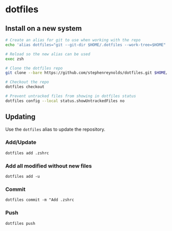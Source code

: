 # dotfiles

## Install on a new system

```bash
# Create an alias for git to use when working with the repo
echo 'alias dotfiles="git --git-dir $HOME/.dotfiles --work-tree=$HOME"' >> $HOME/.zshrc

# Reload so the new alias can be used
exec zsh

# Clone the dotfiles repo
git clone --bare https://github.com/stephenreynolds/dotfiles.git $HOME/.dotfiles

# Checkout the repo
dotfiles checkout

# Prevent untracked files from showing in dotfiles status
dotfiles config --local status.showUntrackedFiles no
```

## Updating

Use the `dotfiles` alias to update the repository.

### Add/Update

`dotfiles add .zshrc`

### Add all modified without new files

`dotfiles add -u`

### Commit

`dotfiles commit -m "Add .zshrc`

### Push

`dotfiles push`
